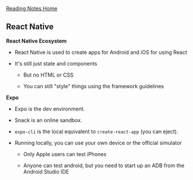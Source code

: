 [Reading Notes Home](https://d-d-wolfe.github.io/reading-notes/)

## React Native

**React Native Ecosystem**

- React Native is used to create apps for Android and iOS for using React

- It's still just state and components

  - But no HTML or CSS

  - You can still "style" things using the framework guidelines

**Expo**

- Expo is the dev environment.

- Snack is an online sandbox.

- `expo-cli` is the local equivalent to `create-react-app` (you can eject).

- Running locally, you can use your own device or the official simulator

  - Only Apple users can test iPhones

  - Anyone can test android, but you need to start up an ADB from the Android Studio IDE